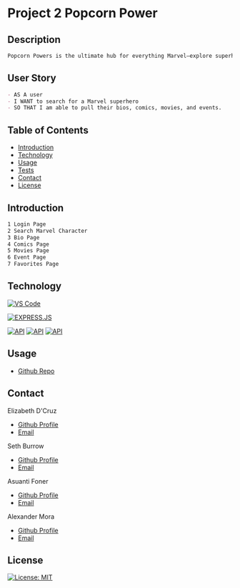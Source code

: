 # Project 2 Popcorn Power 

## Description
```md
Popcorn Powers is the ultimate hub for everything Marvel—explore superhero bios, dive into comics, discover movies, and keep up with every epic event, all in one place! 
```
## User Story
```md
- AS A user
- I WANT to search for a Marvel superhero
- SO THAT I am able to pull their bios, comics, movies, and events. 
```


## Table of Contents

- [Introduction](#introduction)
- [Technology](#technology)
- [Usage](#usage)
- [Tests](#tests)
- [Contact](#credits)
- [License](#license)

## Introduction
```md
1 Login Page
2 Search Marvel Character
3 Bio Page
4 Comics Page
5 Movies Page
6 Event Page
7 Favorites Page
```

## Technology

[![VS Code](https://img.shields.io/badge/IDE-VSCode-ff0000?style=plastic&logo=VisualStudioCode&logoWidth=10)](https://code.visualstudio.com/docs)

[![EXPRESS.JS](https://img.shields.io/badge/Framework-Express.JS-<HEXCOLOR>?style=<STYLE>&logo=<ICON_SLUG>&logoWidth=<HORIZONTAL_SPACE>)](https://expressjs.com/)

[![API](https://img.shields.io/badge/API-MARVEL-<HEXCOLOR>?style=<STYLE>&logo=<ICON_SLUG>&logoWidth=<HORIZONTAL_SPACE>)](link-to-documentation)
[![API](https://img.shields.io/badge/API-STREAMING_AVAILABILITY-<HEXCOLOR>?style=<STYLE>&logo=<ICON_SLUG>&logoWidth=<HORIZONTAL_SPACE>)](link-to-documentation)
[![API](https://img.shields.io/badge/API-SSUPERHERO-<HEXCOLOR>?style=<STYLE>&logo=<ICON_SLUG>&logoWidth=<HORIZONTAL_SPACE>)](link-to-documentation)

## Usage
- [Github Repo](https://github.com/settyburr/Project-2-Popcorn-Powers)


## Contact

Elizabeth D'Cruz
- [Github Profile](https://github.com/dcruzel)
- [Email](Liz.c.dcruz@gmail.com)

Seth Burrow
- [Github Profile](https://github.com/settyburr)
- [Email](sethburrow01@gmail.com)

Asuanti Foner
- [Github Profile](https://github.com/kyreej)
- [Email](lilboyblue207@gmail.com)

Alexander Mora
- [Github Profile](https://github.com/AChrisMora)
- [Email](achrismora@gmail.com)

## License

[![License: MIT](https://img.shields.io/badge/License-MIT-yellow.svg)](https://opensource.org/licenses/MIT)
